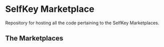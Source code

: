 # SelfKey Marketplace

Repository for hosting all the code pertaining to the SelfKey Marketplaces.

<!-- For more info on Selfkey, check the [whitepaper](). -->

## The Marketplaces


